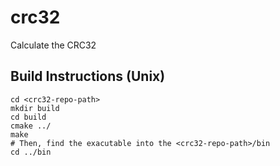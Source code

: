 # crc32
Calculate the CRC32

## Build Instructions (Unix)
```
cd <crc32-repo-path>
mkdir build
cd build
cmake ../
make
# Then, find the exacutable into the <crc32-repo-path>/bin
cd ../bin
```
